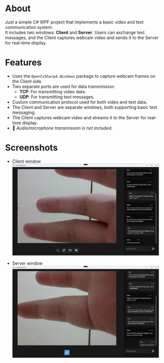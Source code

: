 # About

Just a simple C# WPF project that implements a basic video and text communication system.  
It includes two windows: **Client** and **Server**. Users can exchange text messages, and the Client captures webcam video and sends it to the Server for real-time display.

# Features

- Uses the `OpenCvSharp4.Windows` package to capture webcam frames on the Client side.
- Two separate ports are used for data transmission:
  - **TCP**: For transmitting video data.
  - **UDP**: For transmitting text messages.
- Custom communication protocol used for both video and text data.
- The Client and Server are separate windows, both supporting basic text messaging.
- The Client captures webcam video and streams it to the Server for real-time display.
- 📌 *Audio/microphone transmission is not included.*

# Screenshots

- Client window
![Screenshot00](https://github.com/fries49923/CsCamChatPractice/blob/main/Screenshot/Screenshot00.png)

- Server window
![Screenshot01](https://github.com/fries49923/CsCamChatPractice/blob/main/Screenshot/Screenshot01.png)